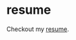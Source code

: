 # resume
Checkout my [resume](https://github.com/gaditi123/resume/blob/main/Aditi_Goyal_Resume.pdf).
